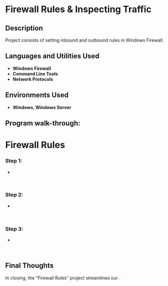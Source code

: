 <h1>Firewall Rules & Inspecting Traffic</h1>

 ### [ ]()

<h2>Description</h2>
Project consists of setting inbound and outbound rules in Windows Firewall.
<br />


<h2>Languages and Utilities Used</h2>

- <b>Windows Firewall</b>
- <b>Command Line Tools</b>
- <b>Network Protocols</b>

<h2>Environments Used </h2>

- <b>Windows, Windows Server</b>

<h2>Program walk-through:</h2>


<h1>Firewall Rules</h1>

<h3>Step 1: </h3>
<p> </p>

- 

<br>


<h3>Step 2: </h3>
<p></p>

- 

<br>


<h3>Step 3: </h3>
<p></p>

- 

<br>



<h2> Final Thoughts </h2>

<p> In closing, the "Firewall Rules" project streamlines our  .</p>
